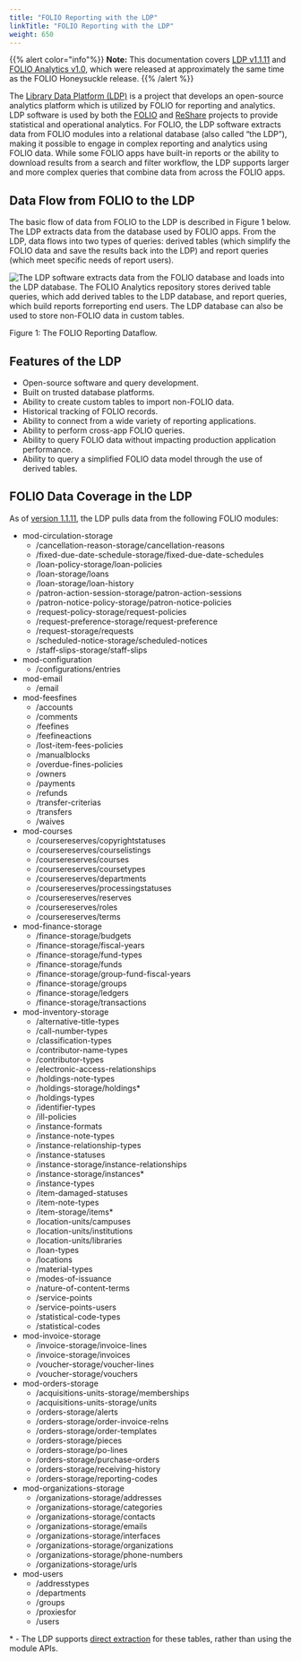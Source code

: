 ```yaml
---
title: "FOLIO Reporting with the LDP"
linkTitle: "FOLIO Reporting with the LDP"
weight: 650
---
```


{{% alert color="info"%}}
<b>Note:</b> This documentation covers [LDP v1.1.11](https://github.com/library-data-platform/ldp/tree/1.1.11) and [FOLIO Analytics v1.0](https://github.com/folio-org/folio-analytics/tree/release-1.0), which were released at approximately the same time as the FOLIO Honeysuckle release.
{{% /alert %}}

The [Library Data Platform (LDP)](https://youtu.be/SM1vq0zvxsY) is a project that develops an open-source analytics platform which is utilized by FOLIO for reporting and analytics. LDP software is used by both the [FOLIO](http://folio.org/) and [ReShare](https://projectreshare.org/) projects to provide statistical and operational analytics. For FOLIO, the LDP software extracts data from FOLIO modules into a relational database (also called “the LDP”), making it possible to engage in complex reporting and analytics using FOLIO data. While some FOLIO apps have built-in reports or the ability to download results from a search and filter workflow, the LDP supports larger and more complex queries that combine data from across the FOLIO apps.

## Data Flow from FOLIO to the LDP

The basic flow of data from FOLIO to the LDP is described in Figure 1 below. The LDP extracts data from the database used by FOLIO apps. From the LDP, data flows into two types of queries: derived tables (which simplify the FOLIO data and save the results back into the LDP) and report queries (which meet specific needs of report users).

![The LDP software extracts data from the FOLIO database and loads into the LDP database. The FOLIO Analytics repository stores derived table queries, which add derived tables to the LDP database, and report queries, which build reports forreporting end users. The LDP database can also be used to store non-FOLIO data in custom tables.](/img/FOLIOReportingDataflow.png)

Figure 1: The FOLIO Reporting Dataflow.

## Features of the LDP

* Open-source software and query development.
* Built on trusted database platforms.
* Ability to create custom tables to import non-FOLIO data.
* Historical tracking of FOLIO records.
* Ability to connect from a wide variety of reporting applications.
* Ability to perform cross-app FOLIO queries.
* Ability to query FOLIO data without impacting production application performance.
* Ability to query a simplified FOLIO data model through the use of derived tables.

## FOLIO Data Coverage in the LDP

As of [version 1.1.11](https://github.com/library-data-platform/ldp/tree/1.1.11), the LDP pulls data from the following FOLIO modules:

* mod-circulation-storage
    * /cancellation-reason-storage/cancellation-reasons
    * /fixed-due-date-schedule-storage/fixed-due-date-schedules
    * /loan-policy-storage/loan-policies
    * /loan-storage/loans
    * /loan-storage/loan-history
    * /patron-action-session-storage/patron-action-sessions
    * /patron-notice-policy-storage/patron-notice-policies
    * /request-policy-storage/request-policies
    * /request-preference-storage/request-preference
    * /request-storage/requests
    * /scheduled-notice-storage/scheduled-notices
    * /staff-slips-storage/staff-slips
* mod-configuration
    * /configurations/entries
* mod-email
    * /email
* mod-feesfines
    * /accounts
    * /comments
    * /feefines
    * /feefineactions
    * /lost-item-fees-policies
    * /manualblocks
    * /overdue-fines-policies
    * /owners
    * /payments
    * /refunds
    * /transfer-criterias
    * /transfers
    * /waives
* mod-courses
    * /coursereserves/copyrightstatuses
    * /coursereserves/courselistings
    * /coursereserves/courses
    * /coursereserves/coursetypes
    * /coursereserves/departments
    * /coursereserves/processingstatuses
    * /coursereserves/reserves
    * /coursereserves/roles
    * /coursereserves/terms
* mod-finance-storage
    * /finance-storage/budgets
    * /finance-storage/fiscal-years
    * /finance-storage/fund-types
    * /finance-storage/funds
    * /finance-storage/group-fund-fiscal-years
    * /finance-storage/groups
    * /finance-storage/ledgers
    * /finance-storage/transactions
* mod-inventory-storage
    * /alternative-title-types
    * /call-number-types
    * /classification-types
    * /contributor-name-types
    * /contributor-types
    * /electronic-access-relationships
    * /holdings-note-types
    * /holdings-storage/holdings*
    * /holdings-types
    * /identifier-types
    * /ill-policies
    * /instance-formats
    * /instance-note-types
    * /instance-relationship-types
    * /instance-statuses
    * /instance-storage/instance-relationships
    * /instance-storage/instances*
    * /instance-types
    * /item-damaged-statuses
    * /item-note-types
    * /item-storage/items*
    * /location-units/campuses
    * /location-units/institutions
    * /location-units/libraries
    * /loan-types
    * /locations
    * /material-types
    * /modes-of-issuance
    * /nature-of-content-terms
    * /service-points
    * /service-points-users
    * /statistical-code-types
    * /statistical-codes
* mod-invoice-storage
    * /invoice-storage/invoice-lines
    * /invoice-storage/invoices
    * /voucher-storage/voucher-lines
    * /voucher-storage/vouchers
* mod-orders-storage
    * /acquisitions-units-storage/memberships
    * /acquisitions-units-storage/units
    * /orders-storage/alerts
    * /orders-storage/order-invoice-relns
    * /orders-storage/order-templates
    * /orders-storage/pieces
    * /orders-storage/po-lines
    * /orders-storage/purchase-orders
    * /orders-storage/receiving-history
    * /orders-storage/reporting-codes
* mod-organizations-storage
    * /organizations-storage/addresses
    * /organizations-storage/categories
    * /organizations-storage/contacts
    * /organizations-storage/emails
    * /organizations-storage/interfaces
    * /organizations-storage/organizations
    * /organizations-storage/phone-numbers
    * /organizations-storage/urls
* mod-users
    * /addresstypes
    * /departments
    * /groups
    * /proxiesfor
    * /users

\* - The LDP supports [direct extraction](https://github.com/library-data-platform/ldp/blob/1.1.11/doc/Admin_Guide.md#6-direct-extraction) for these tables, rather than using the module APIs.
